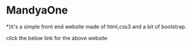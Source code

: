 # MandyaOne

*)it's a simple front end website made of html,css3 and a bit of bootstrap.

click  the below link for the above website 

<a href="https://espinosa-12.github.io/MandyaOne/" alt="MandyaOne Website may take time to load please wait for a minute"></a>
